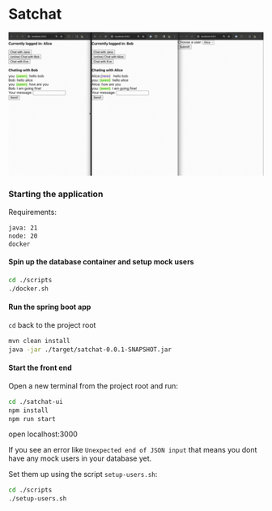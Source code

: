 # Satchat
![satchat-faster.gif](./satchat-faster.gif)
### Starting the application
Requirements:
```
java: 21
node: 20
docker
```

#### Spin up the database container and setup mock users
```bash
cd ./scripts
./docker.sh
```

#### Run the spring boot app
`cd` back to the project root
```bash
mvn clean install
java -jar ./target/satchat-0.0.1-SNAPSHOT.jar
```

#### Start the front end
Open a new terminal from the project root and run:
```bash
cd ./satchat-ui
npm install
npm run start
```
open localhost:3000

If you see an error like `Unexpected end of JSON input` that means you dont have any mock users in your database yet.

Set them up using the script `setup-users.sh`:
```bash
cd ./scripts
./setup-users.sh
```


